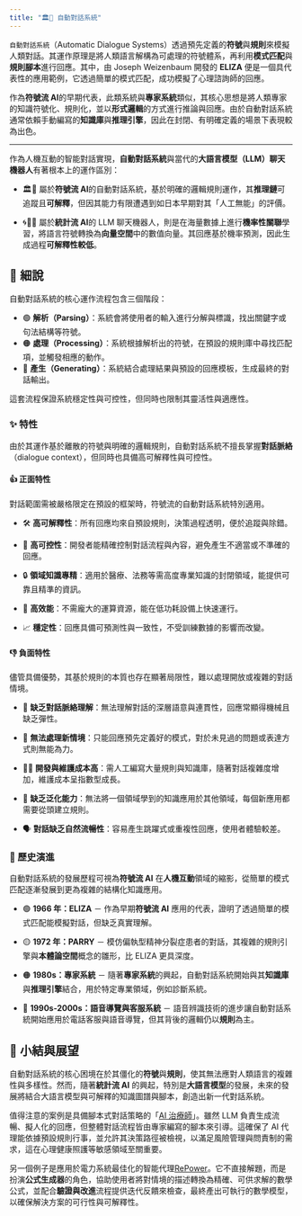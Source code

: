 ```yaml
---
title: "🏛️💬 自動對話系統"
---
```

`自動對話系統`（Automatic Dialogue Systems）透過預先定義的**符號**與**規則**來模擬人類對話。其運作原理是將人類語言解構為可處理的符號體系，再利用**模式匹配**與**規則腳本**進行回應。其中，由 Joseph Weizenbaum 開發的 **ELIZA** 便是一個具代表性的應用範例，它透過簡單的模式匹配，成功模擬了心理諮詢師的回應。

作為**符號流 AI**的早期代表，此類系統與**專家系統**類似，其核心思想是將人類專家的知識符號化、規則化，並以**形式邏輯**的方式進行推論與回應。由於自動對話系統通常依賴手動編寫的**知識庫**與**推理引擎**，因此在封閉、有明確定義的場景下表現較為出色。

***

作為人機互動的智能對話實現，**自動對話系統**與當代的**大語言模型（LLM）聊天機器人**有著根本上的運作區別：

- 🏛️💬 屬於**符號流 AI**的自動對話系統，基於明確的邏輯規則運作，其**推理鏈**可追蹤且**可解釋**，但因其能力有限遭遇到如日本早期對其「人工無能」的評價。
    
- 🌀🧞‍♀️ 屬於**統計流 AI**的 LLM 聊天機器人，則是在海量數據上進行**機率性關聯**學習，將語言符號轉換為**向量空間**中的數值向量。其回應基於機率預測，因此生成過程**可解釋性較低**。

## 🔬 細說

自動對話系統的核心運作流程包含三個階段：

- 🟢 **解析（Parsing）**：系統會將使用者的輸入進行分解與標識，找出關鍵字或句法結構等符號。
- 🟠 **處理（Processing）**：系統根據解析出的符號，在預設的規則庫中尋找匹配項，並觸發相應的動作。
- 🔴 **產生（Generating）**：系統結合處理結果與預設的回應模板，生成最終的對話輸出。

這套流程保證系統穩定性與可控性，但同時也限制其靈活性與適應性。

### ✨ 特性

由於其運作基於離散的符號與明確的邏輯規則，自動對話系統不擅長掌握**對話脈絡**（dialogue context），但同時也具備高可解釋性與可控性。

#### 👍 正面特性

對話範圍需被嚴格限定在預設的框架時，符號流的自動對話系統特別適用。

- 🛠️ **高可解釋性**：所有回應均來自預設規則，決策過程透明，便於追蹤與除錯。
    
- 📝 **高可控性**：開發者能精確控制對話流程與內容，避免產生不適當或不準確的回應。
    
- 🔒 **領域知識專精**：適用於醫療、法務等需高度專業知識的封閉領域，能提供可靠且精準的資訊。
    
- 🚄 **高效能**：不需龐大的運算資源，能在低功耗設備上快速運行。
    
- 📈 **穩定性**：回應具備可預測性與一致性，不受訓練數據的影響而改變。

#### 👎 負面特性

儘管具備優勢，其基於規則的本質也存在顯著局限性，難以處理開放或複雜的對話情境。

- 🤯 **缺乏對話脈絡理解**：無法理解對話的深層語意與連貫性，回應常顯得機械且缺乏彈性。
    
- 🔄 **無法處理新情境**：只能回應預先定義好的模式，對於未見過的問題或表達方式則無能為力。
    
- 👨‍💻 **開發與維護成本高**：需人工編寫大量規則與知識庫，隨著對話複雜度增加，維護成本呈指數型成長。
    
- 🤖 **缺乏泛化能力**：無法將一個領域學到的知識應用於其他領域，每個新應用都需要從頭建立規則。
    
- 🗣️ **對話缺乏自然流暢性**：容易產生跳躍式或重複性回應，使用者體驗較差。

### 🔄 歷史演進

自動對話系統的發展歷程可視為**符號流 AI** 在**人機互動**領域的縮影，從簡單的模式匹配逐漸發展到更為複雜的結構化知識應用。

- 🟢 **1966 年：ELIZA** － 作為早期**符號流 AI** 應用的代表，證明了透過簡單的模式匹配能模擬對話，但缺乏真實理解。
    
- 🟡 **1972 年：PARRY** － 模仿偏執型精神分裂症患者的對話，其複雜的規則引擎與**本體論空間**概念的雛形，比 ELIZA 更具深度。
    
- 🟠 **1980s：專家系統** － 隨著**專家系統**的興起，自動對話系統開始與其**知識庫**與**推理引擎**結合，用於特定專業領域，例如診斷系統。
    
- 🔴 **1990s-2000s：語音導覽與客服系統** － 語音辨識技術的進步讓自動對話系統開始應用於電話客服與語音導覽，但其背後的邏輯仍以**規則**為主。

## 🏁 小結與展望

自動對話系統的核心困境在於其僵化的**符號**與**規則**，使其無法應對人類語言的複雜性與多樣性。然而，隨著**統計流 AI** 的興起，特別是**大語言模型**的發展，未來的發展將結合大語言模型與可解釋的知識圖譜與腳本，創造出新一代對話系統。

值得注意的案例是具備腳本式對話策略的「[AI 治療師](https://doi.org/10.48550/arXiv.2412.15242)」。雖然 LLM 負責生成流暢、擬人化的回應，但整體對話流程皆由專家編寫的腳本來引導。這確保了 AI 代理能依據預設規則行事，並允許其決策路徑被檢視，以滿足風險管理與問責制的需求，這在心理健康照護等敏感領域至關重要。

另一個例子是應用於電力系統最佳化的智能代理[RePower](https://pmc.ncbi.nlm.nih.gov/articles/PMC12010440/)。它不直接解題，而是扮演**公式生成器**的角色，協助使用者將對情境的描述轉換為精確、可供求解的數學公式，並配合**驗證與改進**流程提供迭代反饋來檢查，最終產出可執行的數學模型，以確保解決方案的可行性與可解釋性。


